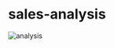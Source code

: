 # sales-analysis


![analysis](https://user-images.githubusercontent.com/69667751/100582520-5e740d80-32b7-11eb-8636-bb2782ccfeb6.PNG)
